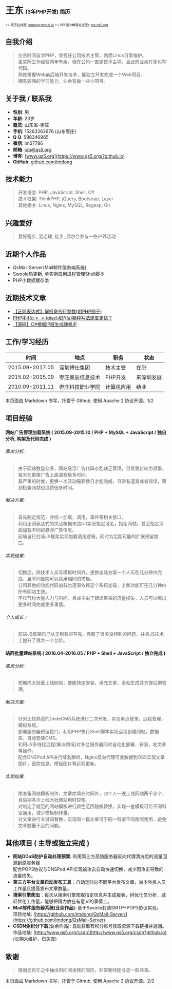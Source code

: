 # 王东 <span style="font-size: initial;">(3年PHP开发) 简历</span>

<span style="font-size: x-small;"> >> 简历在线版: [imdong.github.io](https://imdong.github.io/) >> PDF版(<b>HR</b>请点这里): [me.qs5.org](https://me.qs5.org/?github.io "请下载/打印此份")</span>

## 自我介绍

> 业余时间自学PHP，曾担任公司技术主管，熟悉Linux日常维护。  
> 虽实际工作经验两年有余，但在公司一直是技术主导，且此前业余在家也写代码。  
> 熟练掌握Web前后端开发技术，能独立开发完成一个Web项目。  
> 拥有较强的学习能力，业余有做一些小项目。

## 关于我 / 联系我

+ **性别**: 男
+ **年龄**: 23岁
+ **籍贯**: 山东省-枣庄
+ **手机**: 15263263676 (山东枣庄)
+ **Q  Q**: 598346965
+ **微信**: im27786
+ **邮箱**: [job@qs5.org](mailto://job@qs5.org)
+ **博客**: [www.qs5.org](https://www.qs5.org/?github.io)
+ **GitHub**: [github.com/imdong](https://github.com/imdong)

## 技术能力

> 开发语言: PHP, JavaScript, Shell, C#  
> 技术框架: ThinkPHP, jQuery, Bootstrap, Layui  
> 其他相关: Linux, Nginx, MySQL, Regexp, Git  

## 兴趣爱好

> 爱好跑步, 羽毛球, 徒步, 偶尔会参与一些户外活动

## 近期个人作品
+ QsMail Server(Mail邮件服务端系统)
+ Swoole热更新, 单实例应用进程管理Shell脚本
+ PHP小数据缓存类

## 近期技术文章
+ [【正则表达式】解析命令行参数(附PHP例子)](https://www.qs5.org/Post/651.html?github.io)
+ [PHP中if($a==false)和if(!$a)哪种写法速度更快？](https://www.qs5.org/Post/637.html?github.io)
+ [【源码】C#根据IP段生成随机IP](https://www.qs5.org/Post/633.html?github.io)

## 工作/学习经历

|时间|地点|职务|状态|
|----|----|----|----|
|2015.09-2017.05|深圳博仕集团|技术主管|在职|
|2015.02-2015.09|枣庄美辰信息技术|PHP开发|来深圳发展|
|2010.09-2011.11|枣庄科技职业学院|计算机应用|结业|

<p class="page_number">本页面由 Markdown 书写，托管于 Github, 使用 Apache 2 协议开源。<span>1/2</span></p>

## 项目经验

#### 网站广告管理加载系统 ( 2015.09-2015.10 / PHP + MySQL + JavaScript / 独自分析, 构架及代码完成 )

###### 需求分析:

> 由于网站数量众多，网站悬浮广告代码杂乱缺乏管理，日常更新较为频繁，每天在更换广告上面浪费极多时间。  
> 最严重的时候，更换一次活动需要数日才能完成，且常有遗漏或者错误，策划检查网站也浪费很多时间。  

###### 解决方案:

> 首先制定规范，并统一加载，调用，事件等相关接口。  
> 利用正则表达式的灵活根据来路Url实现指定域名，指定网站，甚至指定页面加载不同的悬浮广告信息。  
> 前端自行封装JS框架实现加载调用逻辑，同时为后期可能的扩展预留接口。  

###### 实现结果:

> 切换后，除技术人员写模板时间外，更换全站方案一个人可在几分钟内完成，且不同医院可以共用相同的模板。  
> 公司其他的功能代码加载也逐渐依赖这个系统加载，上新功能可在几分钟内所有网站生效。  
> 不仅节约大量人力与时间，且减少由于错误带来的流量损失，人员可以腾出更多时间完成更多事情。  

###### 个人成长：

> 前端JS框架自己从无到有的写完，克服了很多没想到的问题，并且JS技术上提升了很大一个台阶。

#### 站群批量建站系统  ( 2016.04-2016.05 / PHP + Shell + JavaScript / 独立完成 )

###### 需求分析:

> 短期内大批量上线网站，要能快速安装，填充文章，全站生成并方便后期管理。

###### 解决方案:

> 针对比较熟悉的DedeCMS系统进行二次开发，实现单点登录，远程管理，模板系统。  
> 部署服务器预留接口，利用PHP执行Shell脚本实现远程创建网站，数据库，自动安装CMS。  
> 利用JS多线程远程(解决跨域)对多台服务器同时自动化部署，安装，发文章等操作。  
> 配合DNSPod API进行域名解析，Nginx反向代理可变数据到OSS实现文章图片，医院信息，模板图片等远程更新。  

###### 实现结果:

> 除准备网站模板制作，文章库填充时间外，四个人一晚上线网站两千余个，且后期多次上线大批网站用时较短。  
> 对制定了规范的网站模板进行颜色范围随机替换，实现一套模板可给不同科室通用，减少模板制作量。  
> 对文章进行关键词替换，实现同一篇文章可于同一科室不同医院使用，避免文章数量不足的问题。

## 其他项目 ( 主导或独立完成 )

+ **网站DDoS防护自动处理预案**: 利用第三方高防服务器反向代理清洗后的流量回源到原服务器  
配合POP3协议与DNSPod API实现被攻击自动快速切换，减少因攻击导致的流量损失。
+ **第三方平台文章自动发布工具**：自动定时向不同平台发布文章，减少外推人员工作量且提高发布文章数量。
+ **搜索引擎爬虫**：每天从搜索引擎爬取指定信息并生成报表，供优化员分析，减轻优化工作量，能够把精力放在有意义的事情上。
+ **Mail邮件服务器系统(业余作品)**: 基于Swoole封装SMTP+POP3协议实现。  
项目地址: [https://github.com/imdong/QsMail-Server/](https://github.com/imdong/QsMail-Server)
+ **CSDN免积分下载**(业余作品): 自动获取有积分账号获取资源下载链接并返回。  
作品地址: [http://www.qs5.org/csdn](http://www.qs5.org/csdn?github.io)  (长期未维护，已失效)

## 致谢

> 感谢您百忙之中抽出时间阅读我的简历，非常期待能与您一起共事。


<p class="page_number page_number_end">本页面由 Markdown 书写，托管于 Github, 使用 Apache 2 协议开源。<span>2/2</span></p>

<!-- 修改页面 -->
<link href="/asset/print.css" rel="stylesheet"><script type="text/javascript" src="/asset/bottom.js"></script>
